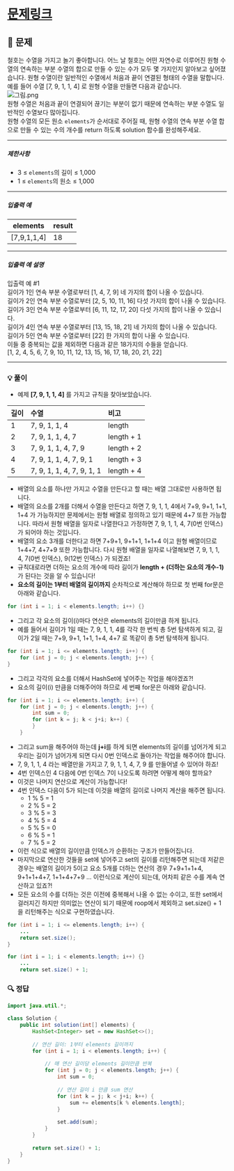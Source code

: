 # [문제링크]()

## 📝 문제

철호는 수열을 가지고 놀기 좋아합니다. 어느 날 철호는 어떤 자연수로 이루어진 원형 수열의 연속하는 부분 수열의 합으로 만들 수 있는 수가 모두 몇 가지인지 알아보고 싶어졌습니다. 원형 수열이란 일반적인 수열에서 처음과 끝이 연결된 형태의 수열을 말합니다. 예를 들어 수열 [7, 9, 1, 1, 4] 로 원형 수열을 만들면 다음과 같습니다.  
![그림.png](https://grepp-programmers.s3.ap-northeast-2.amazonaws.com/files/production/f207cd37-34dc-4cbd-96bb-83435bd6efd4/%EA%B7%B8%EB%A6%BC.png)  
원형 수열은 처음과 끝이 연결되어 끊기는 부분이 없기 때문에 연속하는 부분 수열도 일반적인 수열보다 많아집니다.  
원형 수열의 모든 원소 `elements`가 순서대로 주어질 때, 원형 수열의 연속 부분 수열 합으로 만들 수 있는 수의 개수를 return 하도록 solution 함수를 완성해주세요.

---

##### 제한사항

- 3 ≤ `elements`의 길이 ≤ 1,000
- 1 ≤ `elements`의 원소 ≤ 1,000

---

##### 입출력 예

|elements|result|
|---|---|
|[7,9,1,1,4]|18|

---

##### 입출력 예 설명

입출력 예 #1  
길이가 1인 연속 부분 수열로부터 [1, 4, 7, 9] 네 가지의 합이 나올 수 있습니다.  
길이가 2인 연속 부분 수열로부터 [2, 5, 10, 11, 16] 다섯 가지의 합이 나올 수 있습니다.  
길이가 3인 연속 부분 수열로부터 [6, 11, 12, 17, 20] 다섯 가지의 합이 나올 수 있습니다.  
길이가 4인 연속 부분 수열로부터 [13, 15, 18, 21] 네 가지의 합이 나올 수 있습니다.  
길이가 5인 연속 부분 수열로부터 [22] 한 가지의 합이 나올 수 있습니다.  
이들 중 중복되는 값을 제외하면 다음과 같은 18가지의 수들을 얻습니다.  
[1, 2, 4, 5, 6, 7, 9, 10, 11, 12, 13, 15, 16, 17, 18, 20, 21, 22]

---

### 💡 풀이

- 예제 **\[7, 9, 1, 1, 4\]** 를 가지고 규칙을 찾아보았습니다.

| 길이 | 수열                   | 비고       |
|:---- |:---------------------- |:---------- |
| 1    | 7, 9, 1, 1, 4          | length     |
| 2    | 7, 9, 1, 1, 4, 7       | length + 1 |
| 3    | 7, 9, 1, 1, 4, 7, 9    | length + 2 |
| 4    | 7, 9, 1, 1, 4, 7, 9, 1 | length + 3 |
| 5    | 7, 9, 1, 1, 4, 7, 9, 1, 1          | length + 4          |

- 배열의 요소를 하나만 가지고 수열을 만든다고 할 때는 배열 그대로만 사용하면 됩니다.
- 배열의 요소를 2개를 더해서 수열을 만든다고 하면 7, 9, 1, 1, 4에서 7+9, 9+1, 1+1, 1+4 가 가능하지만 문제에서는 원형 배열로 정의하고 있기 때문에 4+7 또한 가능합니다. 따라서 원형 배열을 일자로 나열한다고 가정하면 7, 9, 1, 1, 4, 7(0번 인덱스) 가 되어야 하는 것입니다.
- 배열의 요소 3개를 더한다고 하면 7+9+1, 9+1+1, 1+1+4 이고 원형 배열이므로  1+4+7, 4+7+9 또한 가능합니다. 다시 원형 배열을 일자로 나열해보면 7, 9, 1, 1, 4, 7(0번 인덱스), 9(12번 인덱스) 가 되겠죠!
- 규칙대로라면 더하는 요소의 개수에 따라 길이가 **length + (더하는 요소의 개수-1)** 가 된다는 것을 알 수 있습니다!
- **요소의 길이는 1부터 배열의 길이까지** 순차적으로 계산해야 하므로 첫 번째 for문은 아래와 같습니다.

```java
for (int i = 1; i < elements.length; i++) {}
```

- 그리고 각 요소의 길이(i)마다 연산은 elements의 길이만큼 하게 됩니다.
- 예를 들어서 길이가 1일 때는 7, 9, 1, 1, 4를 각각 한 번씩 총 5번 탐색하게 되고, 길이가 2일 때는 7+9, 9+1, 1+1, 1+4, 4+7 로 똑같이 총 5번 탐색하게 됩니다. 

```java
for (int i = 1; i <= elements.length; i++) {
	for (int j = 0; j < elements.length; j++) {
}
```

- 그리고 각각의 요소를 더해서 HashSet에 넣어주는 작업을 해야겠죠?!
- 요소의 길이(i) 만큼을 더해주어야 하므로 세 번째 for문은 아래와 같습니다.

```java
for (int i = 1; i <= elements.length; i++) {
	for (int j = 0; j < elements.length; j++) {
		int sum = 0;          
		for (int k = j; k < j+i; k++) {
		}
	}
```

- 그리고 sum을 해주어야 하는데 **j+i**를 하게 되면 elements의 길이를 넘어가게 되고 우리는 길이가 넘어가게 되면 다시 0번 인덱스로 돌아가는 작업을 해주어야 합니다.
- 7, 9, 1, 1, 4 라는 배열만을 가지고 7, 9, 1, 1, 4, 7, 9 를 만들어낼 수 있어야 하죠!
- 4번 인덱스인 4 다음에 0번 인덱스 7이 나오도록 하려면 어떻게 해야 할까요?
- 이것은 나머지 연산으로 계산이 가능합니다!
- 4번 인덱스 다음이 5가 되는데 이것을 배열의 길이로 나머지 계산을 해주면 됩니다.
	- 1 % 5 = 1
	- 2 % 5 = 2
	- 3 % 5 = 3
	- 4 % 5 = 4
	- 5 % 5 = 0
	- 6 % 5 = 1
	- 7 % 5 = 2
- 이런 식으로 배열의 길이만큼 인덱스가 순환하는 구조가 만들어집니다.
- 마지막으로 연산한 것들을 set에 넣어주고 set의 길이를 리턴해주면 되는데 저같은 경우는 배열의 길이가 5이고 요소 5개를 더하는 연산의 경우 7+9+1+1+4, 9+1+1+4+7, 1+1+4+7+9 ... 이런식으로 계산이 되는데, 어차피 같은 수를 계속 연산하고 있죠?!
- 모든 요소의 수를 더하는 것은 이전에 중복해서 나올 수 없는 수이고, 또한 set에서 걸러지긴 하지만 의미없는 연산이 되기 때문에 roop에서 제외하고 set.size() + 1 을 리턴해주는 식으로 구현하였습니다.

```java
for (int i = 1; i <= elements.length; i++) {
	...
	return set.size();
}

for (int i = 1; i < elements.length; i++) {}
	...
	return set.size() + 1;
```


### 🔍 정답

```java
import java.util.*;

class Solution {
    public int solution(int[] elements) {
        HashSet<Integer> set = new HashSet<>();
        
        // 연산 길이: 1부터 elements 길이까지
        for (int i = 1; i < elements.length; i++) {
            
            // 매 연산 길이당 elements 길이만큼 반복
            for (int j = 0; j < elements.length; j++) {
                int sum = 0;          
                
                // 연산 길이 i 만큼 sum 연산
                for (int k = j; k < j+i; k++) {
                    sum += elements[k % elements.length];
                }
                
                set.add(sum);
            }       
        }
    
        return set.size() + 1;
    }
}
```